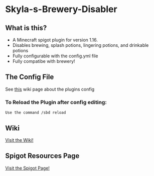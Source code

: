 # Skyla-s-Brewery-Disabler

## What is this?
- A Minecraft spigot plugin for version 1.16.
- Disables brewing, splash potions, lingering potions, and drinkable potions
- Fully configurable with the config.yml file
- Fully compatibe with brewery!

## The Config File
See [this](https://github.com/Cryptic-Peonix/Skyla-s-Brewery-Disabler/wiki/The-Config-File) wiki page about the plugins config

### To Reload the Plugin after config editing:
    Use the command /sbd reload

## Wiki
[Visit the Wiki!](https://github.com/Cryptic-Peonix/Skyla-s-Brewery-Disabler/wiki)

## Spigot Resources Page
[Visit the Spigot Page!](https://www.spigotmc.org/resources/skylas-brewing-disabler.87836/)


